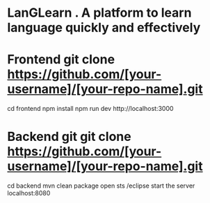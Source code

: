 # LanGLearn . A platform to learn language quickly and effectively
# Frontend  git clone https://github.com/[your-username]/[your-repo-name].git
cd frontend
npm install
npm run dev
http://localhost:3000

# Backend git  git clone https://github.com/[your-username]/[your-repo-name].git

cd backend
mvn clean package
open sts /eclipse
start the server
localhost:8080

